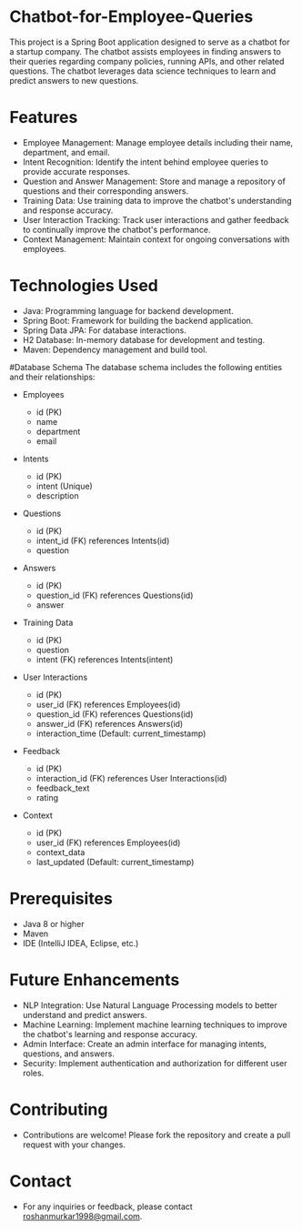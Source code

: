 # Chatbot-for-Employee-Queries
This project is a Spring Boot application designed to serve as a chatbot for a startup company. The chatbot assists employees in finding answers to their queries regarding company policies, running APIs, and other related questions. The chatbot leverages data science techniques to learn and predict answers to new questions.

# Features
- Employee Management: Manage employee details including their name, department, and email.
- Intent Recognition: Identify the intent behind employee queries to provide accurate responses.
- Question and Answer Management: Store and manage a repository of questions and their corresponding answers.
- Training Data: Use training data to improve the chatbot's understanding and response accuracy.
- User Interaction Tracking: Track user interactions and gather feedback to continually improve the chatbot's performance.
- Context Management: Maintain context for ongoing conversations with employees.

# Technologies Used
- Java: Programming language for backend development.
- Spring Boot: Framework for building the backend application.
- Spring Data JPA: For database interactions.
- H2 Database: In-memory database for development and testing.
- Maven: Dependency management and build tool.

#Database Schema
The database schema includes the following entities and their relationships:

- Employees
  - id (PK)
  - name
  - department
  - email

- Intents
  - id (PK)
  - intent (Unique)
  - description

- Questions
  - id (PK)
  - intent_id (FK) references Intents(id)
  - question

- Answers
  - id (PK)
  - question_id (FK) references Questions(id)
  - answer

- Training Data
  - id (PK)
  - question
  - intent (FK) references Intents(intent)

- User Interactions
  - id (PK)
  - user_id (FK) references Employees(id)
  - question_id (FK) references Questions(id)
  - answer_id (FK) references Answers(id)
  - interaction_time (Default: current_timestamp)

- Feedback
  - id (PK)
  - interaction_id (FK) references User Interactions(id)
  - feedback_text
  - rating

- Context
  - id (PK)
  - user_id (FK) references Employees(id)
  - context_data
  - last_updated (Default: current_timestamp)

# Prerequisites
- Java 8 or higher
- Maven
- IDE (IntelliJ IDEA, Eclipse, etc.)

# Future Enhancements
- NLP Integration: Use Natural Language Processing models to better understand and predict answers.
- Machine Learning: Implement machine learning techniques to improve the chatbot's learning and response accuracy.
- Admin Interface: Create an admin interface for managing intents, questions, and answers.
- Security: Implement authentication and authorization for different user roles.

# Contributing
- Contributions are welcome! Please fork the repository and create a pull request with your changes.

# Contact
- For any inquiries or feedback, please contact roshanmurkar1998@gmail.com.
